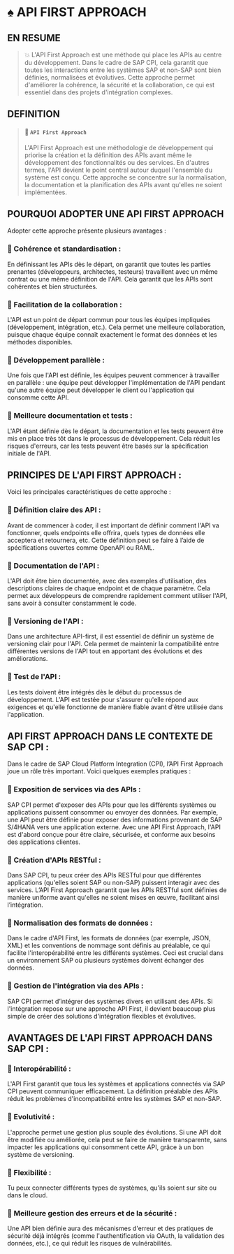 # ♠ API FIRST APPROACH

## EN RESUME

> :boom: L'API First Approach est une méthode qui place les APIs au centre du développement. Dans le cadre de SAP CPI, cela garantit que toutes les interactions entre les systèmes SAP et non-SAP sont bien définies, normalisées et évolutives. Cette approche permet d'améliorer la cohérence, la sécurité et la collaboration, ce qui est essentiel dans des projets d'intégration complexes.

## DEFINITION

> #### :bookmark: `API First Approach`
>
> L'API First Approach est une méthodologie de développement qui priorise la création et la définition des APIs avant même le développement des fonctionnalités ou des services. En d'autres termes, l'API devient le point central autour duquel l'ensemble du système est conçu. Cette approche se concentre sur la normalisation, la documentation et la planification des APIs avant qu'elles ne soient implémentées.

## POURQUOI ADOPTER UNE API FIRST APPROACH

Adopter cette approche présente plusieurs avantages :

### :small_red_triangle_down: Cohérence et standardisation :

En définissant les APIs dès le départ, on garantit que toutes les parties prenantes (développeurs, architectes, testeurs) travaillent avec un même contrat ou une même définition de l'API. Cela garantit que les APIs sont cohérentes et bien structurées.

### :small_red_triangle_down: Facilitation de la collaboration :

L'API est un point de départ commun pour tous les équipes impliquées (développement, intégration, etc.). Cela permet une meilleure collaboration, puisque chaque équipe connaît exactement le format des données et les méthodes disponibles.

### :small_red_triangle_down: Développement parallèle :

Une fois que l'API est définie, les équipes peuvent commencer à travailler en parallèle : une équipe peut développer l'implémentation de l'API pendant qu'une autre équipe peut développer le client ou l'application qui consomme cette API.

### :small_red_triangle_down: Meilleure documentation et tests :

L'API étant définie dès le départ, la documentation et les tests peuvent être mis en place très tôt dans le processus de développement. Cela réduit les risques d'erreurs, car les tests peuvent être basés sur la spécification initiale de l'API.

## PRINCIPES DE L'API FIRST APPROACH :

Voici les principales caractéristiques de cette approche :

### :small_red_triangle_down: Définition claire des API :

Avant de commencer à coder, il est important de définir comment l'API va fonctionner, quels endpoints elle offrira, quels types de données elle acceptera et retournera, etc. Cette définition peut se faire à l’aide de spécifications ouvertes comme OpenAPI ou RAML.

### :small_red_triangle_down: Documentation de l'API :

L'API doit être bien documentée, avec des exemples d'utilisation, des descriptions claires de chaque endpoint et de chaque paramètre. Cela permet aux développeurs de comprendre rapidement comment utiliser l'API, sans avoir à consulter constamment le code.

### :small_red_triangle_down: Versioning de l'API :

Dans une architecture API-first, il est essentiel de définir un système de versioning clair pour l'API. Cela permet de maintenir la compatibilité entre différentes versions de l'API tout en apportant des évolutions et des améliorations.

### :small_red_triangle_down: Test de l'API :

Les tests doivent être intégrés dès le début du processus de développement. L'API est testée pour s'assurer qu'elle répond aux exigences et qu'elle fonctionne de manière fiable avant d'être utilisée dans l'application.

## API FIRST APPROACH DANS LE CONTEXTE DE SAP CPI :

Dans le cadre de SAP Cloud Platform Integration (CPI), l’API First Approach joue un rôle très important. Voici quelques exemples pratiques :

### :small_red_triangle_down: Exposition de services via des APIs :

SAP CPI permet d'exposer des APIs pour que les différents systèmes ou applications puissent consommer ou envoyer des données. Par exemple, une API peut être définie pour exposer des informations provenant de SAP S/4HANA vers une application externe. Avec une API First Approach, l'API est d'abord conçue pour être claire, sécurisée, et conforme aux besoins des applications clientes.

### :small_red_triangle_down: Création d'APIs RESTful :

Dans SAP CPI, tu peux créer des APIs RESTful pour que différentes applications (qu'elles soient SAP ou non-SAP) puissent interagir avec des services. L’API First Approach garantit que les APIs RESTful sont définies de manière uniforme avant qu'elles ne soient mises en œuvre, facilitant ainsi l’intégration.

### :small_red_triangle_down: Normalisation des formats de données :

Dans le cadre d'API First, les formats de données (par exemple, JSON, XML) et les conventions de nommage sont définis au préalable, ce qui facilite l'interopérabilité entre les différents systèmes. Ceci est crucial dans un environnement SAP où plusieurs systèmes doivent échanger des données.

### :small_red_triangle_down: Gestion de l'intégration via des APIs :

SAP CPI permet d’intégrer des systèmes divers en utilisant des APIs. Si l'intégration repose sur une approche API First, il devient beaucoup plus simple de créer des solutions d'intégration flexibles et évolutives.

## AVANTAGES DE L'API FIRST APPROACH DANS SAP CPI :

### :small_red_triangle_down: Interopérabilité :

L'API First garantit que tous les systèmes et applications connectés via SAP CPI peuvent communiquer efficacement. La définition préalable des APIs réduit les problèmes d'incompatibilité entre les systèmes SAP et non-SAP.

### :small_red_triangle_down: Evolutivité :

L'approche permet une gestion plus souple des évolutions. Si une API doit être modifiée ou améliorée, cela peut se faire de manière transparente, sans impacter les applications qui consomment cette API, grâce à un bon système de versioning.

### :small_red_triangle_down: Flexibilité :

Tu peux connecter différents types de systèmes, qu'ils soient sur site ou dans le cloud.

### :small_red_triangle_down: Meilleure gestion des erreurs et de la sécurité :

Une API bien définie aura des mécanismes d'erreur et des pratiques de sécurité déjà intégrés (comme l'authentification via OAuth, la validation des données, etc.), ce qui réduit les risques de vulnérabilités.
